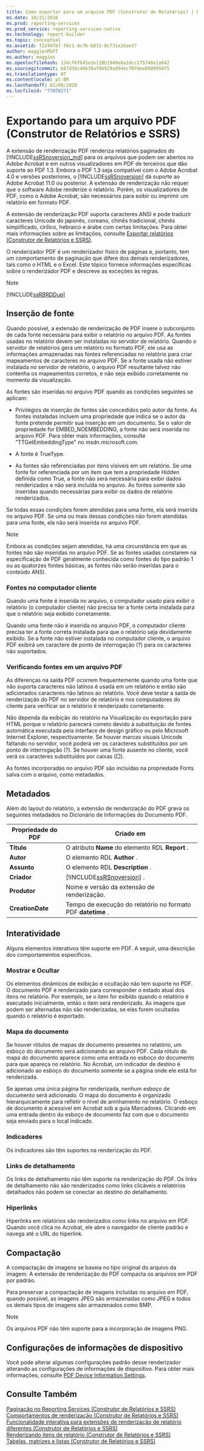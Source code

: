 ```yaml
---
title: Como exportar para um arquivo PDF (Construtor de Relatórios) | Microsoft Docs
ms.date: 10/21/2016
ms.prod: reporting-services
ms.prod_service: reporting-services-native
ms.technology: report-builder
ms.topic: conceptual
ms.assetid: f22497b7-f6c1-4c7b-b831-8c731e26ae37
author: maggiesMSFT
ms.author: maggies
ms.openlocfilehash: 134cf6f645a3e120b1949e8a2dcc175748e1a042
ms.sourcegitcommit: b87d36c46b39af8b929ad94ec707dee8800950f5
ms.translationtype: HT
ms.contentlocale: pt-BR
ms.lasthandoff: 02/08/2020
ms.locfileid: "77078271"
---
```

# <a name="exporting-to-a-pdf-file-report-builder-and-ssrs"></a>Exportando para um arquivo PDF (Construtor de Relatórios e SSRS)
  A extensão de renderização PDF renderiza relatórios paginados do [!INCLUDE[ssRSnoversion_md](../../includes/ssrsnoversion-md.md)] para os arquivos que podem ser abertos no Adobe Acrobat e em outros visualizadores em PDF de terceiros que dão suporte ao PDF 1.3. Embora o PDF 1.3 seja compatível com o Adobe Acrobat 4.0 e versões posteriores, o [!INCLUDE[ssRSnoversion](../../includes/ssrsnoversion-md.md)] dá suporte ao Adobe Acrobat 11.0 ou posterior. A extensão de renderização não requer que o software Adobe renderize o relatório. Porém, os visualizadores de PDF, como o Adobe Acrobat, são necessários para exibir ou imprimir um relatório em formato PDF.  
  
 A extensão de renderização PDF suporta caracteres ANSI e pode traduzir caracteres Unicode do japonês, coreano, chinês tradicional, chinês simplificado, cirílico, hebraico e árabe com certas limitações. Para obter mais informações sobre as limitações, consulte [Exportar relatórios &#40;Construtor de Relatórios e SSRS&#41;](../../reporting-services/report-builder/export-reports-report-builder-and-ssrs.md).  
  
 O renderizador PDF é um renderizador físico de páginas e, portanto, tem um comportamento de paginação que difere dos demais renderizadores, tais como o HTML e o Excel. Este tópico fornece informações específicas sobre o renderizador PDF e descreve as exceções às regras.  
  
> [!NOTE]  
>  [!INCLUDE[ssRBRDDup](../../includes/ssrbrddup-md.md)]  
  
##  <a name="FontRequirements"></a> Inserção de fonte  
 Quando possível, a extensão de renderização de PDF insere o subconjunto de cada fonte necessária para exibir o relatório no arquivo PDF. As fontes usadas no relatório devem ser instaladas no servidor de relatório. Quando o servidor de relatórios gera um relatório no formato PDF, ele usa as informações armazenadas nas fontes referenciadas no relatório para criar mapeamentos de caracteres no arquivo PDF. Se a fonte usada não estiver instalada no servidor de relatório, o arquivo PDF resultante talvez não contenha os mapeamentos corretos, e não seja exibido corretamente no momento da visualização.  
  
 As fontes são inseridas no arquivo PDF quando as condições seguintes se aplicam:  
  
-   Privilégios de inserção de fontes são concedidos pelo autor da fonte. As fontes instaladas incluem uma propriedade que indica se o autor da fonte pretende permitir sua inserção em um documento. Se o valor de propriedade for EMBED_NOEMBEDDING, a fonte não será inserida no arquivo PDF. Para obter mais informações, consulte "TTGetEmbeddingType" no msdn.microsoft.com.  
  
-   A fonte é TrueType.  
  
-   As fontes são referenciadas por itens visíveis em um relatório. Se uma fonte for referenciada por um item que tem a propriedade Hidden definida como True, a fonte não será necessária para exibir dados renderizados e não será incluída no arquivo. As fontes somente são inseridas quando necessárias para exibir os dados de relatório renderizados.  
  
 Se todas essas condições forem atendidas para uma fonte, ela será inserida no arquivo PDF. Se uma ou mais dessas condições não forem atendidas para uma fonte, ela não será inserida no arquivo PDF.  
  
> [!NOTE]  
>  Embora as condições sejam atendidas, há uma circunstância em que as fontes não são inseridas no arquivo PDF. Se as fontes usadas constarem na especificação de PDF geralmente conhecida como fontes do tipo padrão 1 ou as quatorzes fontes básicas, as fontes não serão inseridas para o conteúdo ANSI.  
  
  
### <a name="fonts-on-the-client-computer"></a>Fontes no computador cliente  
 Quando uma fonte é inserida no arquivo, o computador usado para exibir o relatório (o computador cliente) não precisa ter a fonte certa instalada para que o relatório seja exibido corretamente.  
  
 Quando uma fonte não é inserida no arquivo PDF, o computador cliente precisa ter a fonte correta instalada para que o relatório seja devidamente exibido. Se a fonte não estiver instalada no computador cliente, o arquivo PDF exibirá um caractere de ponto de interrogação (?) para os caracteres não suportados.  
  
### <a name="verifying-fonts-in-a-pdf-file"></a>Verificando fontes em um arquivo PDF  
 As diferenças na saída PDF ocorrem frequentemente quando uma fonte que não suporta caracteres não latinos é usada em um relatório e então são adicionados caracteres não latinos ao relatório. Você deve testar a saída de renderização do PDF no servidor de relatório e nos computadores do cliente para verificar se o relatório é renderizado corretamente.  
  
 Não dependa da exibição do relatório na Visualização ou exportação para HTML porque o relatório parecerá correto devido à substituição de fontes automática executada pela interface de design gráfico ou pelo Microsoft Internet Explorer, respectivamente. Se houver marcas visuais Unicode faltando no servidor, você poderá ver os caracteres substituídos por um ponto de interrogação (?). Se houver uma fonte ausente no cliente, você verá os caracteres substituídos por caixas (□).  
  
 As fontes incorporadas no arquivo PDF são incluídas na propriedade Fonts salva com o arquivo, como metadados.  
  
##  <a name="Metadata"></a> Metadados  
 Além do layout do relatório, a extensão de renderização do PDF grava os seguintes metadados no Dicionário de Informações do Documento PDF.  
  
|Propriedade do PDF|Criado em|  
|------------------|------------------|  
|**Título**|O atributo **Name** do elemento RDL **Report** .|  
|**Autor**|O elemento RDL **Author** .|  
|**Assunto**|O elemento RDL **Description** .|  
|**Criador**|[!INCLUDE[ssRSnoversion](../../includes/ssrsnoversion-md.md)] .|  
|**Produtor**|Nome e versão da extensão de renderização.|  
|**CreationDate**|Tempo de execução do relatório no formato PDF **datetime** .|  
  
  
##  <a name="Interactivity"></a> Interatividade  
 Alguns elementos interativos têm suporte em PDF. A seguir, uma descrição dos comportamentos específicos.  
  
### <a name="show-and-hide"></a>Mostrar e Ocultar  
 Os elementos dinâmicos de exibição e ocultação não tem suporte no PDF. O documento PDF é renderizado para corresponder o estado atual dos itens no relatório. Por exemplo, se o item for exibido quando o relatório é executado inicialmente, então o item será renderizado. As imagens que podem ser alternadas não são renderizadas, se elas forem ocultadas quando o relatório é exportado.  
  
### <a name="document-map"></a>Mapa do documento  
 Se houver rótulos de mapas de documento presentes no relatório, um esboço do documento será adicionando ao arquivo PDF. Cada rótulo do mapa do documento aparece como uma entrada no esboço do documento para que apareça no relatório. No Acrobat, um indicador de destino é adicionado ao esboço do documento somente se a página onde ele está for renderizada.  
  
 Se apenas uma única página for renderizada, nenhum esboço de documento será adicionado. O mapa do documento é organizado hierarquicamente para refletir o nível de aninhamento no relatório. O esboço de documento é acessível em Acrobat sob a guia Marcadores. Clicando em uma entrada dentro do esboço de documento faz com que o documento seja enviado para o local indicado.  
  
### <a name="bookmarks"></a>Indicadores  
 Os indicadores são têm suportes na renderização do PDF.  
  
### <a name="drillthrough-links"></a>Links de detalhamento  
 Os links de detalhamento não têm suporte na renderização do PDF. Os links de detalhamento não são renderizados como links clicáveis e relatórios detalhados não podem se conectar ao destino do detalhamento.  
  
### <a name="hyperlinks"></a>Hiperlinks  
 Hiperlinks em relatórios são renderizados como links no arquivo em PDF. Quando você clica no Acrobat, ele abre o navegador de cliente padrão e navega até o URL do hiperlink.  
  
  
##  <a name="Compression"></a> Compactação  
 A compactação de imagens se baseia no tipo original do arquivo da imagem. A extensão de renderização do PDF compacta os arquivos em PDF por padrão.  
  
 Para preservar a compactação de imagens incluídas no arquivo em PDF, quando possível, as imagens JPEG são armazenadas como JPEG e todos os demais tipos de imagens são armazenados como BMP.  
  
> [!NOTE]  
>  Os arquivos PDF não têm suporte para a incorporação de imagens PNG.  
  
  
##  <a name="DeviceInfo"></a> Configurações de informações de dispositivo  
 Você pode alterar algumas configurações padrão desse renderizador alterando as configurações de informações de dispositivo. Para obter mais informações, consulte [PDF Device Information Settings](../../reporting-services/pdf-device-information-settings.md).  
  
  
## <a name="see-also"></a>Consulte Também  
 [Paginação no Reporting Services &#40;Construtor de Relatórios e SSRS&#41;](../../reporting-services/report-design/pagination-in-reporting-services-report-builder-and-ssrs.md)   
 [Comportamentos de renderização &#40;Construtor de Relatórios e SSRS&#41;](../../reporting-services/report-design/rendering-behaviors-report-builder-and-ssrs.md)   
 [Funcionalidade interativa para extensões de renderização de relatório diferentes &#40;Construtor de Relatórios e SSRS&#41;](../../reporting-services/report-builder/interactive-functionality-different-report-rendering-extensions.md)   
 [Renderizando itens de relatório &#40;Construtor de Relatórios e SSRS&#41;](../../reporting-services/report-design/rendering-report-items-report-builder-and-ssrs.md)   
 [Tabelas, matrizes e listas &#40;Construtor de Relatórios e SSRS&#41;](../../reporting-services/report-design/tables-matrices-and-lists-report-builder-and-ssrs.md)  
  
  
